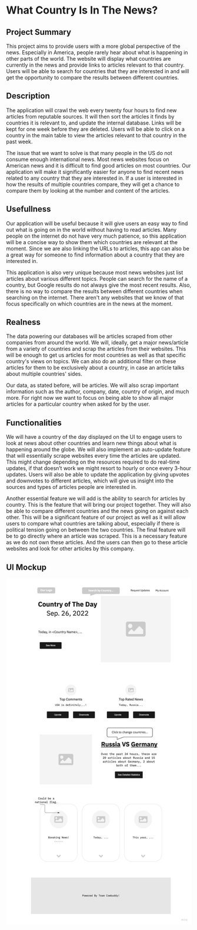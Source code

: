 # What Country Is In The News?

## Project Summary
This project aims to provide users with a more global perspective of the news. Especially in America, people rarely hear about what is happening in other parts of the world. The website will display what countries are currently in the news and provide links to articles relevant to that country. Users will be able to search for countries that they are interested in and will get the opportunity to compare the results between different countries. 

## Description
The application will crawl the web every twenty four hours to find new articles from reputable sources. It will then sort the articles it finds by countries it is relevant to, and update the internal database. Links will be kept for one week before they are deleted. Users will be able to click on a country in the main table to view the articles relevant to that country in the past week.

The issue that we want to solve is that many people in the US do not consume enough international news. Most news websites focus on American news and it is difficult to find good articles on most countries. Our application will make it significantly easier for anyone to find recent news related to any country that they are interested in. If a user is interested in how the results of multiple countries compare, they will get a chance to compare them by looking at the number and content of the articles. 

## Usefullness
Our application will be useful because it will give users an easy way to find out what is going on in the world without having to read articles. Many people on the internet do not have very much patience, so this application will be a concise way to show them which countries are relevant at the moment. Since we are also linking the URLs to articles, this app can also be a great way for someone to find information about a country that they are interested in. 

This application is also very unique because most news websites just list articles about various different topics. People can search for the name of a country, but Google results do not always give the most recent results. Also, there is no way to compare the results between different countries when searching on the internet. There aren't any websites that we know of that focus specifically on which countries are in the news at the moment.

## Realness
The data powering our databases will be articles scraped from other companies from around the world. We will, ideally, get a major news/article from a variety of countries and scrap the articles from their websites. This will be enough to get us articles for most countries as well as that specific country's views on topics. We can also do an additional filter on these articles for them to be exclusively about a country, in case an article talks about multiple countries' sides.

Our data, as stated before, will be articles. We will also scrap important information such as the author, company, date, country of origin, and much more. For right now we want to focus on being able to show all major articles for a particular country when asked for by the user.

## Functionalities
We will have a country of the day displayed on the UI to engage users to look at news about other countries and learn new things about what is happening around the globe. We will also implement an auto-update feature that will essentially scrape websites every time the articles are updated. This might change depending on the resources required to do real-time updates, if that doesn’t work we might resort to hourly or once every 3-hour updates. Users will also be able to update the application by giving upvotes and downvotes to different articles, which will give us insight into the sources and types of articles people are interested in.

Another essential feature we will add is the ability to search for articles by country. This is the feature that will bring our project together. They will also be able to compare different countries and the news going on against each other. This will be a significant feature of our project as well as it will allow users to compare what countries are talking about, especially if there is political tension going on between the two countries. The final feature will be to go directly where an article was scraped. This is a necessary feature as we do not own these articles. And the users can then go to these article websites and look for other articles by this company.

## UI Mockup
![alt text](https://github.com/cs411-alawini/fa22-cs411-Q-team006-Cowbuddy/blob/main/doc/UI_Mockup.jpg)


